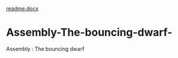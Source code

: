 [readme.docx](https://github.com/NatiDvir/Assembly-The-bouncing-dwarf-/files/10014656/readme.docx)
# Assembly-The-bouncing-dwarf-
Assembly : The bouncing dwarf 

